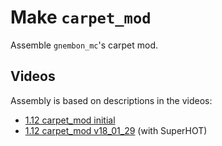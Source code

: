 # Make `carpet_mod`

Assemble `gnembon_mc`'s carpet mod.

## Videos

Assembly is based on descriptions in the videos:

- [1.12 carpet_mod initial](https://www.youtube.com/watch?v=ehVi5vhq1Aw)
- [1.12 carpet_mod v18_01_29](https://www.youtube.com/watch?v=RK21v-7aLA8) (with SuperHOT)
